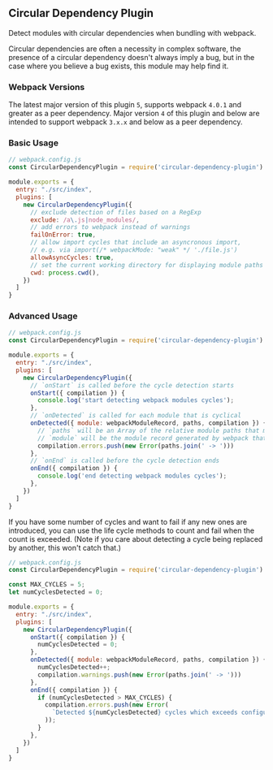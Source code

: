 ## Circular Dependency Plugin

Detect modules with circular dependencies when bundling with webpack.

Circular dependencies are often a necessity in complex software, the presence of a circular dependency doesn't always imply a bug, but in the case where you believe a bug exists, this module may help find it.

### Webpack Versions

The latest major version of this plugin `5`, supports webpack `4.0.1` and greater as a peer dependency. Major version `4` of this plugin and below are intended to support webpack `3.x.x` and below as a peer dependency.

### Basic Usage

```js
// webpack.config.js
const CircularDependencyPlugin = require('circular-dependency-plugin')

module.exports = {
  entry: "./src/index",
  plugins: [
    new CircularDependencyPlugin({
      // exclude detection of files based on a RegExp
      exclude: /a\.js|node_modules/,
      // add errors to webpack instead of warnings
      failOnError: true,
      // allow import cycles that include an asyncronous import,
      // e.g. via import(/* webpackMode: "weak" */ './file.js')
      allowAsyncCycles: true,
      // set the current working directory for displaying module paths
      cwd: process.cwd(),
    })
  ]
}
```

### Advanced Usage

```js
// webpack.config.js
const CircularDependencyPlugin = require('circular-dependency-plugin')

module.exports = {
  entry: "./src/index",
  plugins: [
    new CircularDependencyPlugin({
      // `onStart` is called before the cycle detection starts
      onStart({ compilation }) {
        console.log('start detecting webpack modules cycles');
      },
      // `onDetected` is called for each module that is cyclical
      onDetected({ module: webpackModuleRecord, paths, compilation }) {
        // `paths` will be an Array of the relative module paths that make up the cycle
        // `module` will be the module record generated by webpack that caused the cycle
        compilation.errors.push(new Error(paths.join(' -> ')))
      },
      // `onEnd` is called before the cycle detection ends
      onEnd({ compilation }) {
        console.log('end detecting webpack modules cycles');
      },
    })
  ]
}
```

If you have some number of cycles and want to fail if any new ones are
introduced, you can use the life cycle methods to count and fail when the
count is exceeded. (Note if you care about detecting a cycle being replaced by
another, this won't catch that.)

```js
// webpack.config.js
const CircularDependencyPlugin = require('circular-dependency-plugin')

const MAX_CYCLES = 5;
let numCyclesDetected = 0;

module.exports = {
  entry: "./src/index",
  plugins: [
    new CircularDependencyPlugin({
      onStart({ compilation }) {
        numCyclesDetected = 0;
      },
      onDetected({ module: webpackModuleRecord, paths, compilation }) {
        numCyclesDetected++;
        compilation.warnings.push(new Error(paths.join(' -> ')))
      },
      onEnd({ compilation }) {
        if (numCyclesDetected > MAX_CYCLES) {
          compilation.errors.push(new Error(
            `Detected ${numCyclesDetected} cycles which exceeds configured limit of ${MAX_CYCLES}`
          ));
        }
      },
    })
  ]
}
```
